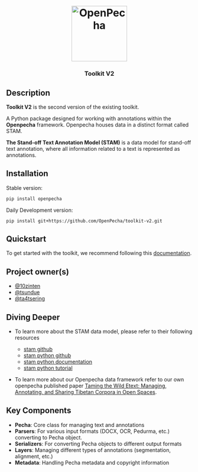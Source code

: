 
<h1 align="center">
  <br>
  <a href="https://openpecha.org"><img src="https://avatars.githubusercontent.com/u/82142807?s=400&u=19e108a15566f3a1449bafb03b8dd706a72aebcd&v=4" alt="OpenPecha" width="150"></a>
  <br>
</h1>

<!-- Replace with 1-sentence description about what this tool is or does.-->

<h3 align="center">Toolkit V2</h3>

## Description

**Toolkit V2** is the second version of the existing toolkit.

A Python package designed for working with annotations within the **Openpecha** framework. Openpecha houses data in a distinct format called STAM.

**The Stand-off Text Annotation Model (STAM)** is a data model for stand-off text annotation, where all information related to a text is represented as annotations.

## Installation
Stable version:
```python
pip install openpecha
```

Daily Development version:
```
pip install git+https://github.com/OpenPecha/toolkit-v2.git
```

## Quickstart
To get started with the toolkit, we recommend following this [documentation](docs/getting-started.md).

## Project owner(s)

<!-- Link to the repo owners' github profiles -->

- [@10zinten](https://github.com/10zinten)
- [@tsundue](https://github.com/tenzin3)
- [@ta4tsering](https://github.com/ta4tsering)

## Diving Deeper
- To learn more about the STAM data model, please refer to their following resources
  - [stam github](https://github.com/annotation/stam)
  - [stam python github](https://github.com/annotation/stam-python)
  - [stam python documentation](https://stam-python.readthedocs.io/en/latest/)
  - [stam python tutorial](https://github.com/annotation/stam-python/blob/master/tutorial.ipynb)

- To learn more about our Openpecha data framework refer to our own openpecha published paper [Taming the Wild Etext: Managing, Annotating, and Sharing Tibetan Corpora in Open Spaces](https://dl.acm.org/doi/abs/10.1145/3418060).

## Key Components

- **Pecha**: Core class for managing text and annotations
- **Parsers**: For various input formats (DOCX, OCR, Pedurma, etc.) converting to Pecha object.
- **Serializers**: For converting Pecha objects to different output formats
- **Layers**: Managing different types of annotations (segmentation, alignment, etc.)
- **Metadata**: Handling Pecha metadata and copyright information


